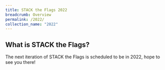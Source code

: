 ```yaml
---
title: STACK the Flags 2022
breadcrumb: Overview
permalink: /2022/
collection_name: "2022"
---
```


## What is STACK the Flags?

The next iteration of STACK the Flags is scheduled to be in 2022, hope to see you there!
